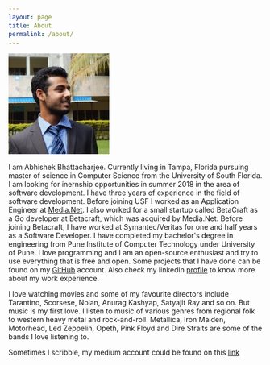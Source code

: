 ```yaml
---
layout: page
title: About
permalink: /about/
---
```

![Profile Pic](https://raw.githubusercontent.com/abhi11/abhi11.github.io/master/_img/profile.jpg)

I am Abhishek Bhattacharjee. Currently living in Tampa, Florida pursuing master of science in Computer Science from the University of South Florida.
I am looking for inernship opportunities in summer 2018 in the area of software development.
I have three years of experience in the field of software development. Before joining USF I worked as an Application Engineer at [Media.Net](http://www.media.net/). I also worked for a small startup called BetaCraft as a Go developer at Betacraft, which was acquired by Media.Net. Before joining Betacraft, I have worked at Symantec/Veritas for one and half years as a Software Developer. I have completed my bachelor's degree in engineering from Pune Institute of Computer Technology under University of Pune. I love programming and I am an open-source enthusiast and try to use everything that is free and open. Some projects that I have done can be found on my [GitHub](https://github.com/abhi11) account. Also check my linkedin [profile](https://www.linkedin.com/in/abhishekbhattacharjee11) to know more about my work experience.

I love watching movies and some of my favourite directors include Tarantino, Scorsese, Nolan, Anurag Kashyap, Satyajit Ray and so on. But music is my first love. I listen to music of various genres from regional folk to western heavy metal and rock-and-roll. Metallica, Iron Maiden, Motorhead, Led Zeppelin, Opeth, Pink Floyd and Dire Straits are some of the bands I love listening to.

Sometimes I scribble, my medium account could be found on this [link](https://medium.com/@abshk11)

